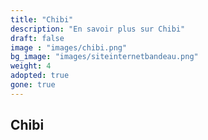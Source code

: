 ```yaml
---
title: "Chibi"
description: "En savoir plus sur Chibi"
draft: false
image : "images/chibi.png"
bg_image: "images/siteinternetbandeau.png"
weight: 4
adopted: true
gone: true
---
```


## Chibi 

